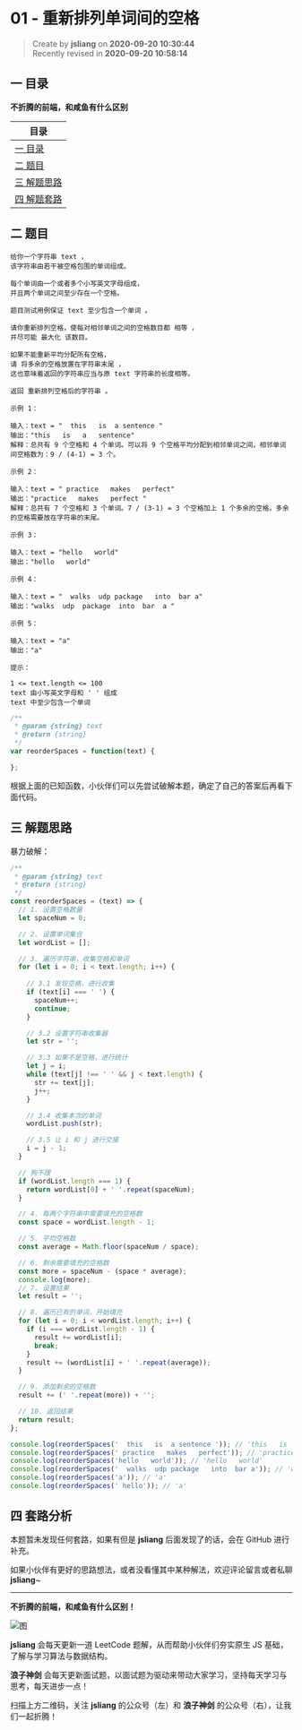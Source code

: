 01 - 重新排列单词间的空格
===

> Create by **jsliang** on **2020-09-20 10:30:44**  
> Recently revised in **2020-09-20 10:58:14**

## 一 目录

**不折腾的前端，和咸鱼有什么区别**

| 目录 |
| --- |
| [一 目录](#chapter-one) |
| [二 题目](#chapter-two) |
| [三 解题思路](#chapter-three) |
| [四 解题套路](#chapter-four) |

## 二 题目



```
给你一个字符串 text ，
该字符串由若干被空格包围的单词组成。

每个单词由一个或者多个小写英文字母组成，
并且两个单词之间至少存在一个空格。

题目测试用例保证 text 至少包含一个单词 。

请你重新排列空格，使每对相邻单词之间的空格数目都 相等 ，
并尽可能 最大化 该数目。

如果不能重新平均分配所有空格，
请 将多余的空格放置在字符串末尾 ，
这也意味着返回的字符串应当与原 text 字符串的长度相等。

返回 重新排列空格后的字符串 。

示例 1：

输入：text = "  this   is  a sentence "
输出："this   is   a   sentence"
解释：总共有 9 个空格和 4 个单词。可以将 9 个空格平均分配到相邻单词之间，相邻单词间空格数为：9 / (4-1) = 3 个。

示例 2：

输入：text = " practice   makes   perfect"
输出："practice   makes   perfect "
解释：总共有 7 个空格和 3 个单词。7 / (3-1) = 3 个空格加上 1 个多余的空格。多余的空格需要放在字符串的末尾。

示例 3：

输入：text = "hello   world"
输出："hello   world"

示例 4：

输入：text = "  walks  udp package   into  bar a"
输出："walks  udp  package  into  bar  a "

示例 5：

输入：text = "a"
输出："a"

提示：

1 <= text.length <= 100
text 由小写英文字母和 ' ' 组成
text 中至少包含一个单词
```

```js
/**
 * @param {string} text
 * @return {string}
 */
var reorderSpaces = function(text) {

};
```

根据上面的已知函数，小伙伴们可以先尝试破解本题，确定了自己的答案后再看下面代码。

## 三 解题思路



暴力破解：

```js
/**
 * @param {string} text
 * @return {string}
 */
const reorderSpaces = (text) => {
  // 1. 设置空格数量
  let spaceNum = 0;

  // 2. 设置单词集合
  let wordList = [];

  // 3. 遍历字符串，收集空格和单词
  for (let i = 0; i < text.length; i++) {
    
    // 3.1 发现空格，进行收集
    if (text[i] === ' ') {
      spaceNum++;
      continue;
    }

    // 3.2 设置字符串收集器
    let str = '';

    // 3.3 如果不是空格，进行统计
    let j = i;
    while (text[j] !== ' ' && j < text.length) {
      str += text[j];
      j++;
    }

    // 3.4 收集本次的单词
    wordList.push(str);

    // 3.5 让 i 和 j 进行交接
    i = j - 1;
  }

  // 狗不理
  if (wordList.length === 1) {
    return wordList[0] + ' '.repeat(spaceNum);
  }

  // 4. 每两个字符串中需要填充的空格数
  const space = wordList.length - 1;

  // 5. 平均空格数
  const average = Math.floor(spaceNum / space);

  // 6. 剩余需要填充的空格数
  const more = spaceNum - (space * average);
  console.log(more);
  // 7. 设置结果
  let result = '';

  // 8. 遍历已有的单词，开始填充
  for (let i = 0; i < wordList.length; i++) {
    if (i === wordList.length - 1) {
      result += wordList[i];
      break;
    }
    result += (wordList[i] + ' '.repeat(average));
  }

  // 9. 添加剩余的空格数
  result += (' '.repeat(more)) + '';

  // 10. 返回结果
  return result;
};

console.log(reorderSpaces('  this   is  a sentence ')); // 'this   is   a   sentenc'
console.log(reorderSpaces(' practice   makes   perfect')); // 'practice   makes   perfect '
console.log(reorderSpaces('hello   world')); // 'hello   world'
console.log(reorderSpaces('  walks  udp package   into  bar a')); // 'walks  udp  package  into  bar  a '
console.log(reorderSpaces('a')); // 'a'
console.log(reorderSpaces(' hello')); // 'a'
```

## 四 套路分析



本题暂未发现任何套路，如果有但是 **jsliang** 后面发现了的话，会在 GitHub 进行补充。

如果小伙伴有更好的思路想法，或者没看懂其中某种解法，欢迎评论留言或者私聊 **jsliang**~

---

**不折腾的前端，和咸鱼有什么区别！**

![图](https://github.com/LiangJunrong/document-library/blob/master/public-repertory/img/z-index-small.png?raw=true)

**jsliang** 会每天更新一道 LeetCode 题解，从而帮助小伙伴们夯实原生 JS 基础，了解与学习算法与数据结构。

**浪子神剑** 会每天更新面试题，以面试题为驱动来带动大家学习，坚持每天学习与思考，每天进步一点！

扫描上方二维码，关注 **jsliang** 的公众号（左）和 **浪子神剑** 的公众号（右），让我们一起折腾！


